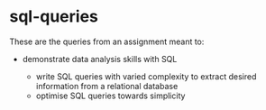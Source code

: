 # sql-queries

These are the queries from an assignment meant to:

  * demonstrate data analysis skills with SQL
  
    + write SQL queries with varied complexity to extract desired information
    from a relational database
    + optimise SQL queries towards simplicity







